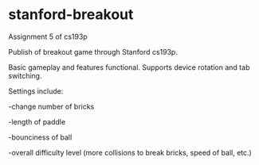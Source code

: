 # stanford-breakout
Assignment 5 of cs193p

Publish of breakout game through Stanford cs193p.

Basic gameplay and features functional. Supports device rotation and tab switching.

Settings include:

-change number of bricks

-length of paddle

-bounciness of ball

-overall difficulty level (more collisions to break bricks, speed of ball, etc.)
